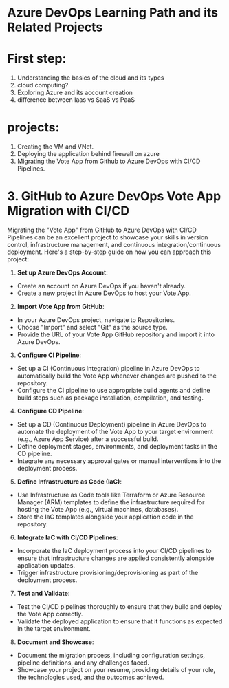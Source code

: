 # Azure DevOps Learning Path and its Related Projects

# First step:
1. Understanding the basics of the cloud and its types
2. cloud computing?
3. Exploring Azure and its account creation
4. difference between Iaas vs SaaS vs PaaS

# projects:
1. Creating the VM and VNet.
2. Deploying the application behind firewall on azure
3. Migrating the Vote App from Github to Azure DevOps with CI/CD Pipelines.

# 3. GitHub to Azure DevOps Vote App Migration with CI/CD
Migrating the "Vote App" from GitHub to Azure DevOps with CI/CD Pipelines can be an excellent project to showcase your skills in version control, infrastructure management, and continuous integration/continuous deployment. Here's a step-by-step guide on how you can approach this project:

  1. **Set up Azure DevOps Account**:
   - Create an account on Azure DevOps if you haven't already.
   - Create a new project in Azure DevOps to host your Vote App.

  2. **Import Vote App from GitHub**:
   - In your Azure DevOps project, navigate to Repositories.
   - Choose "Import" and select "Git" as the source type.
   - Provide the URL of your Vote App GitHub repository and import it into Azure DevOps.

  3. **Configure CI Pipeline**:
   - Set up a CI (Continuous Integration) pipeline in Azure DevOps to automatically build the Vote App whenever changes are pushed to the repository.
   - Configure the CI pipeline to use appropriate build agents and define build steps such as package installation, compilation, and testing.

  4. **Configure CD Pipeline**:
   - Set up a CD (Continuous Deployment) pipeline in Azure DevOps to automate the deployment of the Vote App to your target environment (e.g., Azure App Service) after a successful build.
   - Define deployment stages, environments, and deployment tasks in the CD pipeline.
   - Integrate any necessary approval gates or manual interventions into the deployment process.

  5. **Define Infrastructure as Code (IaC)**:
   - Use Infrastructure as Code tools like Terraform or Azure Resource Manager (ARM) templates to define the infrastructure required for hosting the Vote App (e.g., virtual machines, databases).
   - Store the IaC templates alongside your application code in the repository.

  6. **Integrate IaC with CI/CD Pipelines**:
   - Incorporate the IaC deployment process into your CI/CD pipelines to ensure that infrastructure changes are applied consistently alongside application updates.
   - Trigger infrastructure provisioning/deprovisioning as part of the deployment process.

  7. **Test and Validate**:
   - Test the CI/CD pipelines thoroughly to ensure that they build and deploy the Vote App correctly.
   - Validate the deployed application to ensure that it functions as expected in the target environment.

  8. **Document and Showcase**:
   - Document the migration process, including configuration settings, pipeline definitions, and any challenges faced.
   - Showcase your project on your resume, providing details of your role, the technologies used, and the outcomes achieved.
